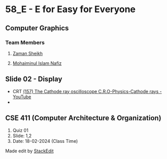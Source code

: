 
# 58_E - E for Easy for Everyone

  

## Computer Graphics 

### Team Members

1. [Zaman Sheikh](https://github.com/zamansheikh/)

2. [Mohaiminul Islam Nafiz](https://github.com/Nafiz4041)


## Slide 02 - Display

 - CRT [(157) The Cathode ray oscilloscope C.R.O-Physics-Cathode rays - YouTube](https://www.youtube.com/watch?v=Gbo7m0FAOqc&ab_channel=SirNyukuriEdwin)
 - 

  

## CSE 411 (Computer Architecture & Organization)


 1. Quiz 01
 2. Slide: 1,2
 3. Date: 18-02-2024 (Class Time)


Made edit by [StackEdit](https://stackedit.io/app#)
